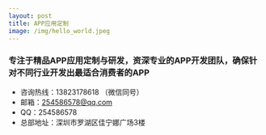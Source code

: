 ```yaml
---
layout: post
title: APP应用定制
image: /img/hello_world.jpeg
---
```


### 专注于精品APP应用定制与研发，资深专业的APP开发团队，确保针对不同行业开发出最适合消费者的APP

- 咨询热线：13823178618 （微信同号）
- 邮箱：254586578@qq.com
- QQ：254586578
- 总部地址：深圳市罗湖区佳宁娜广场3楼
